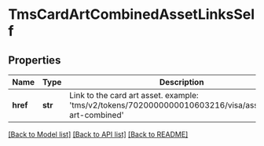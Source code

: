 # TmsCardArtCombinedAssetLinksSelf

## Properties
Name | Type | Description | Notes
------------ | ------------- | ------------- | -------------
**href** | **str** | Link to the card art asset. example: &#39;tms/v2/tokens/7020000000010603216/visa/assets/card-art-combined&#39;  | [optional] 

[[Back to Model list]](../README.md#documentation-for-models) [[Back to API list]](../README.md#documentation-for-api-endpoints) [[Back to README]](../README.md)


